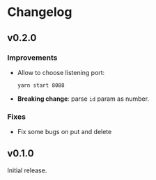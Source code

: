# Changelog

## v0.2.0
### Improvements
* Allow to choose listening port:
  ```bash
  yarn start 8088
  ```
* **Breaking change**: parse `id` param as number.


### Fixes
* Fix some bugs on put and delete

## v0.1.0

Initial release.

